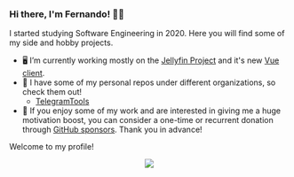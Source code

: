 ### Hi there, I'm Fernando! 👋😊

I started studying Software Engineering in 2020. Here you will find some of my side and hobby projects.

- 🖥 I’m currently working mostly on the [Jellyfin Project](https://github.com/jellyfin) and it's new [Vue client](https://github.com/jellyfin/jellyfin-vue).
- 🌱 I have some of my personal repos under different organizations, so check them out!
    - [TelegramTools](https://github.com/TelegramTools)
- 🌠 If you enjoy some of my work and are interested in giving me a huge motivation boost,
you can consider a one-time or recurrent donation through [GitHub sponsors](https://github.com/sponsors/ferferga). Thank you in advance!

Welcome to my profile!

<div align="center">
    <img src="https://github.com/ferferga/ferferga/blob/main/github-metrics.svg" />
</div>
